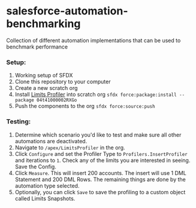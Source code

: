 # salesforce-automation-benchmarking
Collection of different automation implementations that can be used to benchmark performance

### Setup:
1. Working setup of SFDX
2. Clone this repository to your computer
3. Create a new scratch org
4. Install [Limits Profiler](https://github.com/apexlarson/LimitsProfiler) into scratch org `sfdx force:package:install --package 04t41000002RXGo`
5. Push the components to the org `sfdx force:source:push` 

### Testing:
1. Determine which scenario you'd like to test and make sure all other automations are deactivated.
2. Navigate to `/apex/LimitsProfiler` in the org.
3. Click `Configure` and set the Profiler Type to `Profilers.InsertProfiler` and iterations to `1`. Check any of the limits you are interested in seeing. Save the Config.
4. Click `Measure`. This will insert 200 accounts. The insert will use 1 DML Statement and 200 DML Rows. The remaining things  are done by the automation type selected.
5. Optionally, you can click `Save` to save the profiling to a custom object called Limits Snapshots.
